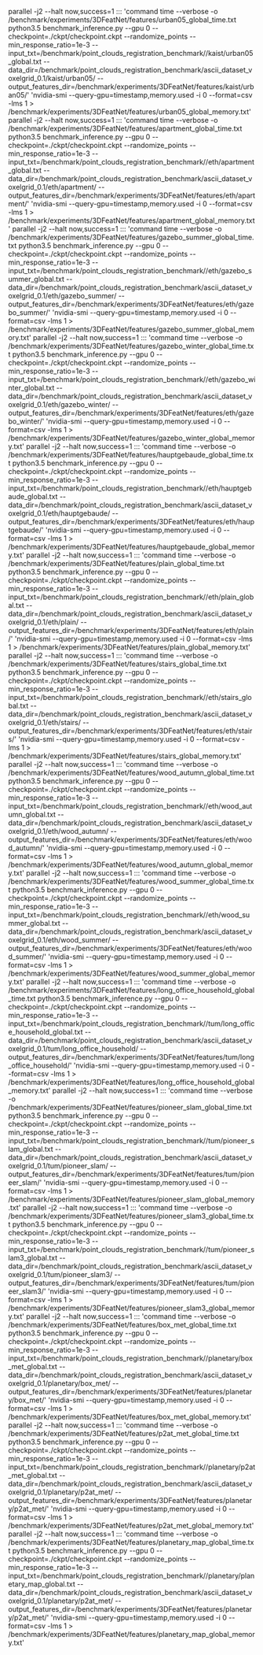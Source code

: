 parallel -j2 --halt now,success=1 ::: 'command time --verbose -o /benchmark/experiments/3DFeatNet/features/urban05_global_time.txt python3.5 benchmark_inference.py --gpu 0 --checkpoint=./ckpt/checkpoint.ckpt --randomize_points --min_response_ratio=1e-3 --input_txt=/benchmark/point_clouds_registration_benchmark//kaist/urban05_global.txt --data_dir=/benchmark/point_clouds_registration_benchmark/ascii_dataset_voxelgrid_0.1/kaist/urban05/ --output_features_dir=/benchmark/experiments/3DFeatNet/features/kaist/urban05/' 'nvidia-smi --query-gpu=timestamp,memory.used -i 0 --format=csv -lms 1 > /benchmark/experiments/3DFeatNet/features/urban05_global_memory.txt'
parallel -j2 --halt now,success=1 ::: 'command time --verbose -o /benchmark/experiments/3DFeatNet/features/apartment_global_time.txt python3.5 benchmark_inference.py --gpu 0 --checkpoint=./ckpt/checkpoint.ckpt --randomize_points --min_response_ratio=1e-3 --input_txt=/benchmark/point_clouds_registration_benchmark//eth/apartment_global.txt --data_dir=/benchmark/point_clouds_registration_benchmark/ascii_dataset_voxelgrid_0.1/eth/apartment/ --output_features_dir=/benchmark/experiments/3DFeatNet/features/eth/apartment/' 'nvidia-smi --query-gpu=timestamp,memory.used -i 0 --format=csv -lms 1 > /benchmark/experiments/3DFeatNet/features/apartment_global_memory.txt'
parallel -j2 --halt now,success=1 ::: 'command time --verbose -o /benchmark/experiments/3DFeatNet/features/gazebo_summer_global_time.txt python3.5 benchmark_inference.py --gpu 0 --checkpoint=./ckpt/checkpoint.ckpt --randomize_points --min_response_ratio=1e-3 --input_txt=/benchmark/point_clouds_registration_benchmark//eth/gazebo_summer_global.txt --data_dir=/benchmark/point_clouds_registration_benchmark/ascii_dataset_voxelgrid_0.1/eth/gazebo_summer/ --output_features_dir=/benchmark/experiments/3DFeatNet/features/eth/gazebo_summer/' 'nvidia-smi --query-gpu=timestamp,memory.used -i 0 --format=csv -lms 1 > /benchmark/experiments/3DFeatNet/features/gazebo_summer_global_memory.txt'
parallel -j2 --halt now,success=1 ::: 'command time --verbose -o /benchmark/experiments/3DFeatNet/features/gazebo_winter_global_time.txt python3.5 benchmark_inference.py --gpu 0 --checkpoint=./ckpt/checkpoint.ckpt --randomize_points --min_response_ratio=1e-3 --input_txt=/benchmark/point_clouds_registration_benchmark//eth/gazebo_winter_global.txt --data_dir=/benchmark/point_clouds_registration_benchmark/ascii_dataset_voxelgrid_0.1/eth/gazebo_winter/ --output_features_dir=/benchmark/experiments/3DFeatNet/features/eth/gazebo_winter/' 'nvidia-smi --query-gpu=timestamp,memory.used -i 0 --format=csv -lms 1 > /benchmark/experiments/3DFeatNet/features/gazebo_winter_global_memory.txt'
parallel -j2 --halt now,success=1 ::: 'command time --verbose -o /benchmark/experiments/3DFeatNet/features/hauptgebaude_global_time.txt python3.5 benchmark_inference.py --gpu 0 --checkpoint=./ckpt/checkpoint.ckpt --randomize_points --min_response_ratio=1e-3 --input_txt=/benchmark/point_clouds_registration_benchmark//eth/hauptgebaude_global.txt --data_dir=/benchmark/point_clouds_registration_benchmark/ascii_dataset_voxelgrid_0.1/eth/hauptgebaude/ --output_features_dir=/benchmark/experiments/3DFeatNet/features/eth/hauptgebaude/' 'nvidia-smi --query-gpu=timestamp,memory.used -i 0 --format=csv -lms 1 > /benchmark/experiments/3DFeatNet/features/hauptgebaude_global_memory.txt'
parallel -j2 --halt now,success=1 ::: 'command time --verbose -o /benchmark/experiments/3DFeatNet/features/plain_global_time.txt python3.5 benchmark_inference.py --gpu 0 --checkpoint=./ckpt/checkpoint.ckpt --randomize_points --min_response_ratio=1e-3 --input_txt=/benchmark/point_clouds_registration_benchmark//eth/plain_global.txt --data_dir=/benchmark/point_clouds_registration_benchmark/ascii_dataset_voxelgrid_0.1/eth/plain/ --output_features_dir=/benchmark/experiments/3DFeatNet/features/eth/plain/' 'nvidia-smi --query-gpu=timestamp,memory.used -i 0 --format=csv -lms 1 > /benchmark/experiments/3DFeatNet/features/plain_global_memory.txt'
parallel -j2 --halt now,success=1 ::: 'command time --verbose -o /benchmark/experiments/3DFeatNet/features/stairs_global_time.txt python3.5 benchmark_inference.py --gpu 0 --checkpoint=./ckpt/checkpoint.ckpt --randomize_points --min_response_ratio=1e-3 --input_txt=/benchmark/point_clouds_registration_benchmark//eth/stairs_global.txt --data_dir=/benchmark/point_clouds_registration_benchmark/ascii_dataset_voxelgrid_0.1/eth/stairs/ --output_features_dir=/benchmark/experiments/3DFeatNet/features/eth/stairs/' 'nvidia-smi --query-gpu=timestamp,memory.used -i 0 --format=csv -lms 1 > /benchmark/experiments/3DFeatNet/features/stairs_global_memory.txt'
parallel -j2 --halt now,success=1 ::: 'command time --verbose -o /benchmark/experiments/3DFeatNet/features/wood_autumn_global_time.txt python3.5 benchmark_inference.py --gpu 0 --checkpoint=./ckpt/checkpoint.ckpt --randomize_points --min_response_ratio=1e-3 --input_txt=/benchmark/point_clouds_registration_benchmark//eth/wood_autumn_global.txt --data_dir=/benchmark/point_clouds_registration_benchmark/ascii_dataset_voxelgrid_0.1/eth/wood_autumn/ --output_features_dir=/benchmark/experiments/3DFeatNet/features/eth/wood_autumn/' 'nvidia-smi --query-gpu=timestamp,memory.used -i 0 --format=csv -lms 1 > /benchmark/experiments/3DFeatNet/features/wood_autumn_global_memory.txt'
parallel -j2 --halt now,success=1 ::: 'command time --verbose -o /benchmark/experiments/3DFeatNet/features/wood_summer_global_time.txt python3.5 benchmark_inference.py --gpu 0 --checkpoint=./ckpt/checkpoint.ckpt --randomize_points --min_response_ratio=1e-3 --input_txt=/benchmark/point_clouds_registration_benchmark//eth/wood_summer_global.txt --data_dir=/benchmark/point_clouds_registration_benchmark/ascii_dataset_voxelgrid_0.1/eth/wood_summer/ --output_features_dir=/benchmark/experiments/3DFeatNet/features/eth/wood_summer/' 'nvidia-smi --query-gpu=timestamp,memory.used -i 0 --format=csv -lms 1 > /benchmark/experiments/3DFeatNet/features/wood_summer_global_memory.txt'
parallel -j2 --halt now,success=1 ::: 'command time --verbose -o /benchmark/experiments/3DFeatNet/features/long_office_household_global_time.txt python3.5 benchmark_inference.py --gpu 0 --checkpoint=./ckpt/checkpoint.ckpt --randomize_points --min_response_ratio=1e-3 --input_txt=/benchmark/point_clouds_registration_benchmark//tum/long_office_household_global.txt --data_dir=/benchmark/point_clouds_registration_benchmark/ascii_dataset_voxelgrid_0.1/tum/long_office_household/ --output_features_dir=/benchmark/experiments/3DFeatNet/features/tum/long_office_household/' 'nvidia-smi --query-gpu=timestamp,memory.used -i 0 --format=csv -lms 1 > /benchmark/experiments/3DFeatNet/features/long_office_household_global_memory.txt'
parallel -j2 --halt now,success=1 ::: 'command time --verbose -o /benchmark/experiments/3DFeatNet/features/pioneer_slam_global_time.txt python3.5 benchmark_inference.py --gpu 0 --checkpoint=./ckpt/checkpoint.ckpt --randomize_points --min_response_ratio=1e-3 --input_txt=/benchmark/point_clouds_registration_benchmark//tum/pioneer_slam_global.txt --data_dir=/benchmark/point_clouds_registration_benchmark/ascii_dataset_voxelgrid_0.1/tum/pioneer_slam/ --output_features_dir=/benchmark/experiments/3DFeatNet/features/tum/pioneer_slam/' 'nvidia-smi --query-gpu=timestamp,memory.used -i 0 --format=csv -lms 1 > /benchmark/experiments/3DFeatNet/features/pioneer_slam_global_memory.txt'
parallel -j2 --halt now,success=1 ::: 'command time --verbose -o /benchmark/experiments/3DFeatNet/features/pioneer_slam3_global_time.txt python3.5 benchmark_inference.py --gpu 0 --checkpoint=./ckpt/checkpoint.ckpt --randomize_points --min_response_ratio=1e-3 --input_txt=/benchmark/point_clouds_registration_benchmark//tum/pioneer_slam3_global.txt --data_dir=/benchmark/point_clouds_registration_benchmark/ascii_dataset_voxelgrid_0.1/tum/pioneer_slam3/ --output_features_dir=/benchmark/experiments/3DFeatNet/features/tum/pioneer_slam3/' 'nvidia-smi --query-gpu=timestamp,memory.used -i 0 --format=csv -lms 1 > /benchmark/experiments/3DFeatNet/features/pioneer_slam3_global_memory.txt'
parallel -j2 --halt now,success=1 ::: 'command time --verbose -o /benchmark/experiments/3DFeatNet/features/box_met_global_time.txt python3.5 benchmark_inference.py --gpu 0 --checkpoint=./ckpt/checkpoint.ckpt --randomize_points --min_response_ratio=1e-3 --input_txt=/benchmark/point_clouds_registration_benchmark//planetary/box_met_global.txt --data_dir=/benchmark/point_clouds_registration_benchmark/ascii_dataset_voxelgrid_0.1/planetary/box_met/ --output_features_dir=/benchmark/experiments/3DFeatNet/features/planetary/box_met/' 'nvidia-smi --query-gpu=timestamp,memory.used -i 0 --format=csv -lms 1 > /benchmark/experiments/3DFeatNet/features/box_met_global_memory.txt'
parallel -j2 --halt now,success=1 ::: 'command time --verbose -o /benchmark/experiments/3DFeatNet/features/p2at_met_global_time.txt python3.5 benchmark_inference.py --gpu 0 --checkpoint=./ckpt/checkpoint.ckpt --randomize_points --min_response_ratio=1e-3 --input_txt=/benchmark/point_clouds_registration_benchmark//planetary/p2at_met_global.txt --data_dir=/benchmark/point_clouds_registration_benchmark/ascii_dataset_voxelgrid_0.1/planetary/p2at_met/ --output_features_dir=/benchmark/experiments/3DFeatNet/features/planetary/p2at_met/' 'nvidia-smi --query-gpu=timestamp,memory.used -i 0 --format=csv -lms 1 > /benchmark/experiments/3DFeatNet/features/p2at_met_global_memory.txt'
parallel -j2 --halt now,success=1 ::: 'command time --verbose -o /benchmark/experiments/3DFeatNet/features/planetary_map_global_time.txt python3.5 benchmark_inference.py --gpu 0 --checkpoint=./ckpt/checkpoint.ckpt --randomize_points --min_response_ratio=1e-3 --input_txt=/benchmark/point_clouds_registration_benchmark//planetary/planetary_map_global.txt --data_dir=/benchmark/point_clouds_registration_benchmark/ascii_dataset_voxelgrid_0.1/planetary/p2at_met/ --output_features_dir=/benchmark/experiments/3DFeatNet/features/planetary/p2at_met/' 'nvidia-smi --query-gpu=timestamp,memory.used -i 0 --format=csv -lms 1 > /benchmark/experiments/3DFeatNet/features/planetary_map_global_memory.txt'
